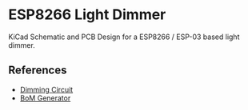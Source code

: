 ESP8266 Light Dimmer
====================

KiCad Schematic and PCB Design for a ESP8266 / ESP-03 based light dimmer.

## References

* [Dimming Circuit](https://www.instructables.com/id/Arduino-controlled-light-dimmer-The-circuit/)
* [BoM Generator](https://github.com/SchrodingersGat/KiBoM)
